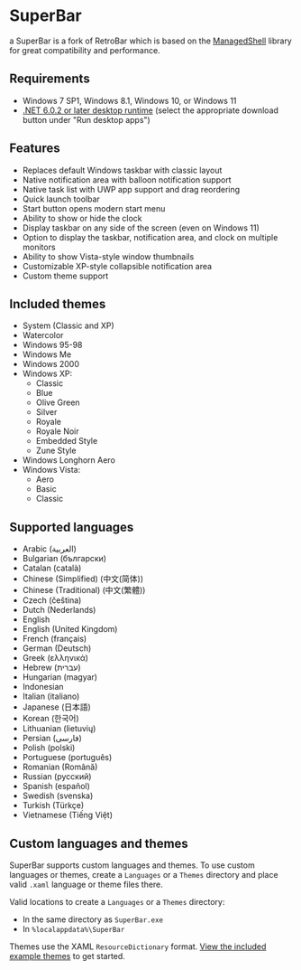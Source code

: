 # SuperBar
a
SuperBar is a fork of RetroBar which is based on the [ManagedShell](https://github.com/cairoshell/ManagedShell) library for great compatibility and performance.

## Requirements
- Windows 7 SP1, Windows 8.1, Windows 10, or Windows 11
- [.NET 6.0.2 or later desktop runtime](https://dotnet.microsoft.com/download/dotnet/6.0/runtime) (select the appropriate download button under "Run desktop apps")

## Features
- Replaces default Windows taskbar with classic layout
- Native notification area with balloon notification support
- Native task list with UWP app support and drag reordering
- Quick launch toolbar
- Start button opens modern start menu
- Ability to show or hide the clock
- Display taskbar on any side of the screen (even on Windows 11)
- Option to display the taskbar, notification area, and clock on multiple monitors
- Ability to show Vista-style window thumbnails
- Customizable XP-style collapsible notification area
- Custom theme support

## Included themes
- System (Classic and XP)
- Watercolor
- Windows 95-98
- Windows Me
- Windows 2000
- Windows XP:
  - Classic
  - Blue
  - Olive Green
  - Silver
  - Royale
  - Royale Noir
  - Embedded Style
  - Zune Style
- Windows Longhorn Aero
- Windows Vista:
  - Aero
  - Basic
  - Classic

## Supported languages
- Arabic (العربية)
- Bulgarian (български)
- Catalan (català)
- Chinese (Simplified) (中文(简体))
- Chinese (Traditional) (中文(繁體))
- Czech (čeština)
- Dutch (Nederlands)
- English
- English (United Kingdom)
- French (français)
- German (Deutsch)
- Greek (ελληνικά)
- Hebrew (עברית)
- Hungarian (magyar)
- Indonesian
- Italian (italiano)
- Japanese (日本語)
- Korean (한국어)
- Lithuanian (lietuvių)
- Persian (فارسی)
- Polish (polski)
- Portuguese (português)
- Romanian (Română)
- Russian (русский)
- Spanish (español)
- Swedish (svenska)
- Turkish (Türkçe)
- Vietnamese (Tiếng Việt)

## Custom languages and themes
SuperBar supports custom languages and themes. To use custom languages or themes, create a `Languages` or a `Themes` directory and place valid `.xaml` language or theme files there.

Valid locations to create a `Languages` or a `Themes` directory:
- In the same directory as `SuperBar.exe`
- In `%localappdata%\SuperBar`

Themes use the XAML `ResourceDictionary` format. [View the included example themes](https://github.com/brunobits/SuperBar/tree/master/RetroBar/Themes) to get started.

